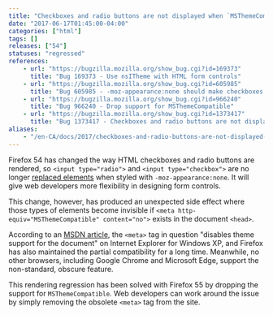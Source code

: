 ```yaml
---
title: "Checkboxes and radio buttons are not displayed when `MSThemeCompatible` is `no`"
date: "2017-06-17T01:45:00-04:00"
categories: ["html"]
tags: []
releases: ["54"]
statuses: "regressed"
references:
    - url: "https://bugzilla.mozilla.org/show_bug.cgi?id=169373"
      title: "Bug 169373 - Use nsITheme with HTML form controls"
    - url: "https://bugzilla.mozilla.org/show_bug.cgi?id=605985"
      title: "Bug 605985 - -moz-appearance:none should make checkboxes and radios be non-replaced elements (except on Android)"
    - url: "https://bugzilla.mozilla.org/show_bug.cgi?id=966240"
      title: "Bug 966240 - Drop support for MSThemeCompatible"
    - url: "https://bugzilla.mozilla.org/show_bug.cgi?id=1373417"
      title: "Bug 1373417 - Checkboxes and radio buttons are not displayed on Firefox 54+ when <meta http-equiv=\"MSTHEMECOMPATIBLE\" content=\"no\"> is specified"
aliases:
    - "/en-CA/docs/2017/checkboxes-and-radio-buttons-are-not-displayed-when-msthemecompatible-is-disabled/"
---
```

Firefox 54 has changed the way HTML checkboxes and radio buttons are rendered, so `<input type="radio">` and `<input type="checkbox">` are no longer [replaced elements](https://developer.mozilla.org/docs/Web/CSS/Replaced_element) when styled with `-moz-appearance:none`. It will give web developers more flexibility in designing form controls.


This change, however, has produced an unexpected side effect where those types of elements become invisible if `<meta http-equiv="MSThemeCompatible" content="no">` exists in the document `<head>`.

According to an [MSDN article](https://msdn.microsoft.com/en-us/library/ms533876(v=vs.85).aspx), the `<meta>` tag in question "disables theme support for the document" on Internet Explorer for Windows XP, and Firefox has also maintained the partial compatibility for a long time. Meanwhile, no other browsers, including Google Chrome and Microsoft Edge, support the non-standard, obscure feature.

This rendering regression has been solved with Firefox 55 by dropping the support for `MSThemeCompatible`. Web developers can work around the issue by simply removing the obsolete `<meta>` tag from the site.
